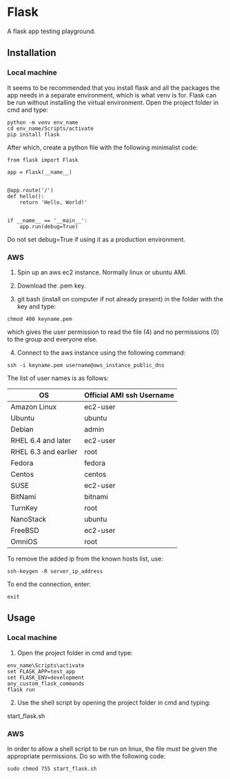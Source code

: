 # Flask

A flask app testing playground.

## Installation

### Local machine

It seems to be recommended that you install flask and all the packages the app needs in a separate environment, which is what venv is for. Flask can be run without installing the virtual environment.
Open the project folder in cmd and type:

```
python -m venv env_name
cd env_name/Scripts/activate
pip install flask
```

After which, create a python file with the following minimalist code:

```
from flask import Flask

app = Flask(__name__)


@app.route('/')
def hello():
    return 'Hello, World!'


if __name__ == '__main__':
    app.run(debug=True)
```

Do not set debug=True if using it as a production environment.

### AWS

1. Spin up an aws ec2 instance. Normally linux or ubuntu AMI.

2. Download the .pem key.

3. git bash (install on computer if not already present) in the folder with the key and type:

```
chmod 400 keyname.pem
```

which gives the user permission to read the file (4) and no permissions (0) to the group and everyone else.

4. Connect to the aws instance using the following command:

```
ssh -i keyname.pem username@aws_instance_public_dns
```

The list of user names is as follows:

| OS | Official AMI ssh Username |
| ------ | ------ |
| Amazon Linux | ec2-user |
| Ubuntu | ubuntu |
| Debian | admin |
| RHEL 6.4 and later | ec2-user |
| RHEL 6.3 and earlier | root |
| Fedora | fedora |
| Centos | centos |
| SUSE | ec2-user |
| BitNami | bitnami |
| TurnKey | root |
| NanoStack | ubuntu |
| FreeBSD | ec2-user |
| OmniOS | root |

To remove the added ip from the known hosts list, use:

```
ssh-keygen -R server_ip_address
```

To end the connection, enter:

```
exit
```

## Usage

### Local machine

1. Open the project folder in cmd and type:

```
env_name\Scripts\activate
set FLASK_APP=test_app
set FLASK_ENV=development
any_custom_flask_commands
flask run
```

2. Use the shell script by opening the project folder in cmd and typing:

start_flask.sh

### AWS

In order to allow a shell script to be run on linux, the file must be given the appropriate permissions. Do so with the following code:

```
sudo chmod 755 start_flask.sh
```
